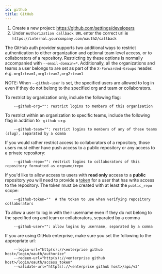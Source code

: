 ```yaml
---
id: github
title: GitHub
---
```


1.  Create a new project: https://github.com/settings/developers
2.  Under `Authorization callback URL` enter the correct url ie `https://internal.yourcompany.com/oauth2/callback`

The GitHub auth provider supports two additional ways to restrict authentication to either organization and optional 
team level access, or to collaborators of a repository. Restricting by these options is normally accompanied with `--email-domain=*`. Additionally, all the organizations and teams a user belongs to are set as part of the `X-Forwarded-Groups` header. e.g. `org1:team1,org1:team2,org2:team1`

NOTE: When `--github-user` is set, the specified users are allowed to log in even if they do not belong to the specified 
org and team or collaborators.

To restrict by organization only, include the following flag:

```
    --github-org="": restrict logins to members of this organisation
```

To restrict within an organization to specific teams, include the following flag in addition to `-github-org`:

```
    --github-team="": restrict logins to members of any of these teams (slug), separated by a comma
```

If you would rather restrict access to collaborators of a repository, those users must either have push access to a 
public repository or any access to a private repository:

```
    --github-repo="": restrict logins to collaborators of this repository formatted as orgname/repo
```

If you'd like to allow access to users with **read only** access to a **public** repository you will need to provide a 
[token](https://github.com/settings/tokens) for a user that has write access to the repository. The token must be 
created with at least the `public_repo` scope:

```shell
    --github-token=""  # the token to use when verifying repository collaborators
```

To allow a user to log in with their username even if they do not belong to the specified org and team or collaborators, 
separated by a comma

```
    --github-user="": allow logins by username, separated by a comma
```

If you are using GitHub enterprise, make sure you set the following to the appropriate url:

```
    --login-url="http(s)://<enterprise github host>/login/oauth/authorize"
    --redeem-url="http(s)://<enterprise github host>/login/oauth/access_token"
    --validate-url="http(s)://<enterprise github host>/api/v3"
```
